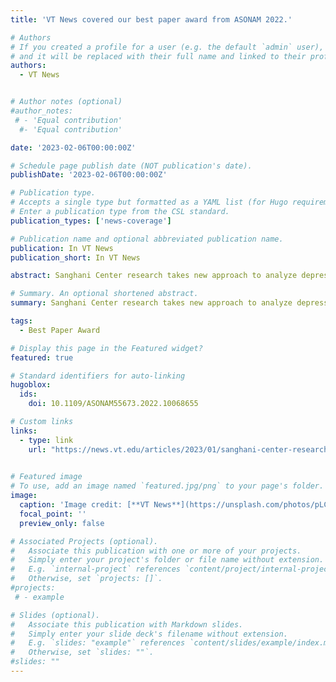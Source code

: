 ```yaml
---
title: 'VT News covered our best paper award from ASONAM 2022.'

# Authors
# If you created a profile for a user (e.g. the default `admin` user), write the username (folder name) here
# and it will be replaced with their full name and linked to their profile.
authors:
  - VT News


# Author notes (optional)
#author_notes:
 # - 'Equal contribution'
  #- 'Equal contribution'

date: '2023-02-06T00:00:00Z'

# Schedule page publish date (NOT publication's date).
publishDate: '2023-02-06T00:00:00Z'

# Publication type.
# Accepts a single type but formatted as a YAML list (for Hugo requirements).
# Enter a publication type from the CSL standard.
publication_types: ['news-coverage']

# Publication name and optional abbreviated publication name.
publication: In VT News
publication_short: In VT News

abstract: Sanghani Center research takes new approach to analyze depression, anxiety from Reddit posts to provide better care, lower suicide rate

# Summary. An optional shortened abstract.
summary: Sanghani Center research takes new approach to analyze depression, anxiety from Reddit posts to provide better care, lower suicide rate

tags:
  - Best Paper Award

# Display this page in the Featured widget?
featured: true

# Standard identifiers for auto-linking
hugoblox:
  ids:
    doi: 10.1109/ASONAM55673.2022.10068655

# Custom links
links:
  - type: link
    url: "https://news.vt.edu/articles/2023/01/sanghani-center-research-takes-new-multi-labeling-approach-to-an.html"
  

# Featured image
# To use, add an image named `featured.jpg/png` to your page's folder.
image:
  caption: 'Image credit: [**VT News**](https://unsplash.com/photos/pLCdAaMFLTE)'
  focal_point: ''
  preview_only: false

# Associated Projects (optional).
#   Associate this publication with one or more of your projects.
#   Simply enter your project's folder or file name without extension.
#   E.g. `internal-project` references `content/project/internal-project/index.md`.
#   Otherwise, set `projects: []`.
#projects:
 # - example

# Slides (optional).
#   Associate this publication with Markdown slides.
#   Simply enter your slide deck's filename without extension.
#   E.g. `slides: "example"` references `content/slides/example/index.md`.
#   Otherwise, set `slides: ""`.
#slides: ""
---
```

